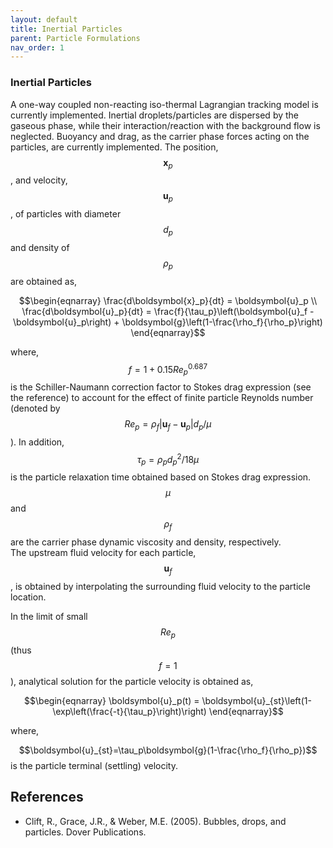 ```yaml
---
layout: default
title: Inertial Particles
parent: Particle Formulations
nav_order: 1
---
```


### Inertial Particles
A one-way coupled non-reacting iso-thermal
Lagrangian tracking model is currently implemented. Inertial
droplets/particles are dispersed by the gaseous
phase, while their interaction/reaction with the background flow
is neglected. Buoyancy and drag, as the carrier phase forces
acting on the particles, are currently implemented. The position,
$$\boldsymbol{x}_p$$, and velocity, $$\boldsymbol{u}_p$$, of
particles with diameter $$d_p$$ and density of
$$\rho_p$$ are obtained as,

$$\begin{eqnarray}
\frac{d\boldsymbol{x}_p}{dt} = \boldsymbol{u}_p \\
\frac{d\boldsymbol{u}_p}{dt} =  \frac{f}{\tau_p}\left(\boldsymbol{u}_f - \boldsymbol{u}_p\right) + \boldsymbol{g}\left(1-\frac{\rho_f}{\rho_p}\right)
\end{eqnarray}$$

where, $$f=1+0.15Re_p^{0.687}$$ is the Schiller-Naumann
correction factor to Stokes drag expression (see the reference)
to account for the effect of finite particle Reynolds number
(denoted by $$Re_p=\rho_f|\boldsymbol{u}_f-\boldsymbol{u}_p|d_p/\mu$$).
In addition, $$\tau_p=\rho_pd^2_p/18\mu$$ is the particle
relaxation time obtained based on Stokes drag expression.
$$\mu$$ and $$\rho_f$$ are the carrier phase dynamic
viscosity and density, respectively.  
The upstream fluid velocity for each particle, $$\boldsymbol{u}_f$$,
is obtained by interpolating the surrounding fluid velocity to the
particle location.

In the limit of small $$Re_p$$ (thus $$f{=}1$$), analytical
solution for the particle velocity is obtained as,

$$\begin{eqnarray}
\boldsymbol{u}_p(t) = \boldsymbol{u}_{st}\left(1-\exp\left(\frac{-t}{\tau_p}\right)\right)
\end{eqnarray}$$

where,

$$\boldsymbol{u}_{st}=\tau_p\boldsymbol{g}(1-\frac{\rho_f}{\rho_p})$$ is the particle
terminal (settling) velocity.

## References
- Clift, R., Grace, J.R., & Weber, M.E. (2005). Bubbles, drops, and particles. Dover Publications.
